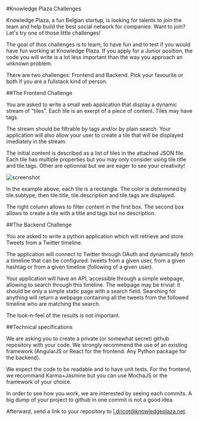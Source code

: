 #Knowledge Plaza Challenges

Knowledge Plaza, a fun Belgian startup, is looking for talents to join the team and help build the best social network for companies. Want to join? Let's try one of those little challenges!

The goal of thos challenges is to learn, to have fun and to test if you would have fun working at Knowledge Plaza. If you apply for a Junior position, the code you will write is a lot less important than the way you approach an unknown problem. 

There are two challenges: Frontend and Backend. Pick your favourite or both if you are a fullstack kind of person.

##The Frontend Challenge

You are asked to write a small web application that display a dynamic stream of "tiles". Each tile is an exerpt of a piece of content. Tiles may have tags. 

The stream should be filtrable by tags and/or by plain search. Your application will also allow your user to create a tile that will be displayed imediately in the stream.

The initial content is described as a list of tiles in the attached JSON file. Each tile has multiple properties but you may only consider using tile.title and tile.tags. Other are optionnal but we are eager to see your creativity!

![screenshot](https://raw.githubusercontent.com/whatever-company/challenge/master/frontend/Screen%20Shot%202015-03-24%20at%2013.57.16.png)

In the example above, each tile is a rectangle. The color is determined by tile.subtype, then tile.title, tile.description and tile.tags are displayed.

The right column allows to filter content in the first box. The second box allows to create a tile with a title and tags but no description.

##The Backend Challenge

You are asked to write a python application which will retrieve and store Tweets from a Twitter timeline.

The application will connect to Twitter through OAuth and dynamically fetch a timeline that can be configured: tweets from a given user, from a given hashtag or from a given timeline (following of a given user).

Your application will have an API, accessible through a simple webpage, allowing to search through this timeline. The webpage may be trivial: it should be only a simple static page with a search field. Searching for anything will return a webpage containing all the tweets from the followed timeline who are matching the search. 

The look-n-feel of the results is not important. 

##Technical specifications

We are asking you to create a private (or somewhat secret) github repository with your code. We strongly recommend the use of an existing framework (AngularJS or React for the frontend. Any Python package for the backend).

We expect the code to be readable and to have unit tests. For the frontend, we recommand Karma+Jasmine but you can use MochaJS or the framework of your choice.

In order to see how you work, we are interested by seeing each commits. A big dump of your project to github in one commit is not a good idea.

Afterward, send a link to your repository to l.dricot@knowledgeplaza.net.

